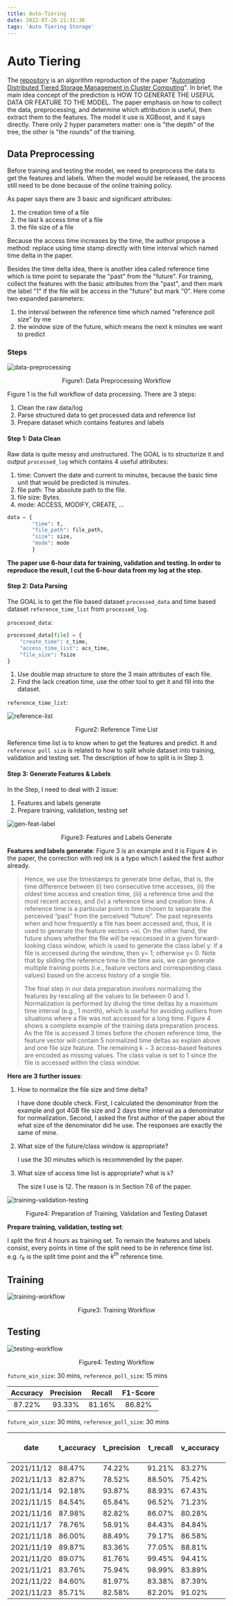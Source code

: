 ```yaml
---
title: Auto-Tiering
date: 2022-07-26 21:31:36
tags: 'Auto Tiering Storage'
---
```


# Auto Tiering

The [repository](http://192.168.99.68:3220/Hamilton.Chang/auto_tiering) is an algorithm reproduction of the paper "[Automating Distributed Tiered Storage Management in Cluster Computing](https://arxiv.org/pdf/1907.02394.pdf)". In brief, the main idea concept of the prediction is HOW TO GENERATE THE USEFUL DATA OR FEATURE TO THE MODEL. The paper emphasis on how to collect the data, preprocessing, and determine which attribution is useful, then extract them to the features. The model it use is XGBoost, and it says directly. There only 2 hyper parameters matter: one is "the depth" of the tree, the other is "the rounds" of the training. 



## Data Preprocessing

Before training and testing the model, we need to preprocess the data to get the features and labels. When the model would be released, the process still need to be done because of the online training policy.

As paper says there are 3 basic and significant attributes:

1. the creation time of a file
2. the last k access time of a file
3. the file size of a file

Because the access time increases by the time, the author propose a method: replace using time stamp directly with time interval which named time delta in the paper. 

Besides the time delta idea, there is another idea called reference time which is time point to separate the "past" from the "future". For training, collect the features with the basic attributes from the "past", and then mark the label "1" if the file will be access in the "future" but mark "0". Here come two expanded parameters:

1. the interval between the reference time which named "reference poll size" by me
2. the window size of the future, which means the next k minutes we want to predict



### Steps

![data-preprocessing](https://i.imgur.com/BZlp9m7.png)

<center>Figure1: Data Preprocessing Workflow </center>



Figure 1 is the full workflow of data processing. There are 3 steps:

1. Clean the raw data/log
2. Parse structured data to get processed data and reference list
3. Prepare dataset which contains features and labels



#### Step 1: Data Clean

Raw data is quite messy and unstructured. The GOAL is to structurize it and output `processed_log` which contains 4 useful attributes:

1. time: Convert the date and current to minutes, because the basic time unit that would be predicted is minutes.
2. file path: The absolute path to the file.
3. file size: Bytes.
4. mode: ACCESS, MODIFY, CREATE, ...

```python
data = {
        "time": t,
        "file_path": file_path,
        "size": size,
        "mode": mode
        }
```



**The paper use 6-hour data for training, validation and testing. In order to reproduce the result, I cut the 6-hour data from my log at the step.**



#### Step 2: Data Parsing

The GOAL is to get the file based dataset `processed_data` and time based dataset `reference_time_list` from `processed_log`. 

`processed_data`: 

```python
processed_data[file] = {
    "create_time": c_time,
    "access_time_list": acs_time,
    "file_size": fsize
}
```

1. Use double map structure to store the 3 main attributes of each file.
2. Find the lack creation time, use the other tool to get it and fill into the dataset.



`reference_time_list`:

![reference-list](https://i.imgur.com/rb87ExE.png)

<center>Figure2: Reference Time List</center>

Reference time list is to know when to get the features and predict. It and `reference poll size` is related to how to split whole dataset into training, validation and testing set. The description of how to split is in Step 3.



#### Step 3: Generate Features & Labels

In the Step, I need to deal with 2 issue: 

1. Features and labels generate
2. Prepare training, validation, testing set



![gen-feat-label](https://i.imgur.com/g7xCffq.png)

<center>Figure3: Features and Labels Generate</center>



**Features and labels generate**: Figure 3 is an example and it is Figure 4 in the paper, the correction with red ink is a typo which I asked the first author already. 

> Hence, we use the timestamps to generate time deltas, that is, the time difference between (i) two consecutive time accesses, (ii) the oldest time access and creation time, (iii) a reference time and the most recent access, and (iv) a reference time and creation time. A reference time is a particular point in time chosen to separate the perceived “past” from the perceived “future”. The past represents when and how frequently a file has been accessed and, thus, it is used to generate the feature vectors ~xi. On the other hand, the future shows whether the file will be reaccessed in a given forward-looking class window, which is used to generate the class label y: if a file is accessed during the window, then y= 1; otherwise y= 0. Note that by sliding the reference time in the time axis, we can generate multiple training points (i.e., feature vectors and corresponding class values) based on the access history of a single file.
>
> The final step in our data preparation involves normalizing the features by rescaling all the values to lie between 0 and 1. Normalization is performed by diving the time deltas by a maximum time interval (e.g., 1 month), which is useful for avoiding outliers from situations where a file was not accessed for a long time. Figure 4 shows a complete example of the training data preparation process. As the file is accessed 3 times before the chosen reference time, the feature vector will contain 5 normalized time deltas as explain above and one file size feature. The remaining k − 3 access-based features are encoded as missing values. The class value is set to 1 since the file is accessed within the class window.

**Here are 3 further issues**:

1. How to normalize the file size and time delta?

   I have done double check. First, I calculated the denominator from the example and got 4GB file size and 2 days time interval as a denominator for normalization. Second, I asked the first author of the paper about the what size of the denominator did he use. The responses are exactly the same of mine.

2. What size of the future/class window is appropriate?

   I use the 30 minutes which is recommended by the paper.

3. What size of access time list is appropriate? what is `k`?

   The size I use is 12. The reason is in Section 7.6 of the paper.


![training-validation-testing](https://i.imgur.com/KE0k1bp.png)

<center>Figure4: Preparation of Training, Validation and Testing Dataset</center>



**Prepare training, validation, testing set**:

I split the first 4 hours as training set. To remain the features and labels consist, every points in time of the split need to be in reference time list. e.g. $r_k$ is the split time point and the $k^{th}$ reference time.



## Training

![training-workflow](https://i.imgur.com/zuFRqPg.png)

<center>Figure3: Training Workflow</center>





## Testing

![testing-workflow](https://i.imgur.com/kjODcz5.png)

<center>Figure4: Testing Workflow</center>



`future_win_size`: 30 mins, `reference_poll_size`: 15 mins

| Accuracy | Precision | Recall | F1-Score |
| :------: | :-------: | :----: | :------: |
|  87.22%  |  93.33%   | 81.16% |  86.82%  |



`future_win_size`: 30 mins, `reference_poll_size`: 30 mins

| date       | t_accuracy | t_precision | t_recall | v_accuracy | v_precision | v_recall | record_file_num | start_time | Training time (secs) | use_model_selection |
| ---------- | ---------- | ----------- | -------- | ---------- | ----------- | -------- | --------------- | ---------- | -------------------- | ------------------- |
| 2021/11/12 | 88.47%     | 74.22%      | 91.21%   | 83.27%     | 82.56%      | 68.74%   | 1759            | 11:00:00   | 0.113                | False               |
| 2021/11/13 | 82.87%     | 78.52%      | 88.50%   | 75.42%     | 67.01%      | 86.90%   | 618             | 10:00:00   | 0.212                | False               |
| 2021/11/14 | 92.18%     | 93.87%      | 88.93%   | 67.43%     | 62.45%      | 81.25%   | 632             | 10:00:00   | 0.093                | False               |
| 2021/11/15 | 84.54%     | 65.84%      | 96.52%   | 71.23%     | 50.26%      | 84.91%   | 1094            | 10:00:00   | 0.128                | False               |
| 2021/11/16 | 87.98%     | 82.82%      | 86.07%   | 80.28%     | 92.58%      | 65.99%   | 1660            | 10:00:00   | 0.115                | False               |
| 2021/11/17 | 78.76%     | 58.91%      | 84.43%   | 84.84%     | 64.61%      | 88.89%   | 1620            | 10:00:00   | 0.131                | False               |
| 2021/11/18 | 86.00%     | 88.49%      | 79.17%   | 86.58%     | 90.08%      | 79.84%   | 1324            | 10:00:00   | 0.106                | False               |
| 2021/11/19 | 89.87%     | 83.36%      | 77.05%   | 88.81%     | 78.80%      | 80.44%   | 1768            | 10:00:00   | 0.197                | False               |
| 2021/11/20 | 89.07%     | 81.76%      | 99.45%   | 94.41%     | 95.88%      | 94.26%   | 624             | 10:00:00   | 0.096                | False               |
| 2021/11/21 | 83.76%     | 75.94%      | 98.99%   | 83.89%     | 84.80%      | 89.23%   | 626             | 10:00:00   | 0.099                | False               |
| 2021/11/22 | 84.60%     | 81.97%      | 83.38%   | 87.39%     | 82.84%      | 90.82%   | 983             | 10:00:00   | 0.119                | False               |
| 2021/11/23 | 85.71%     | 82.58%      | 82.20%   | 91.02%     | 92.49%      | 89.00%   | 1019            | 04:00:00   | 0.129                | False               |
